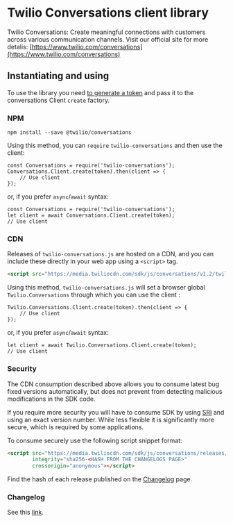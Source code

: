 
Twilio Conversations client library
=============
Twilio Conversations: Create meaningful connections with customers across various communication channels.
Visit our official site for more detalis: [https://www.twilio.com/conversations](https://www.twilio.com/conversations)


Instantiating and using
------------
To use the library you need [to generate a token](https://www.twilio.com/docs/conversations/create-tokens) and pass it to the conversations Client `create` factory.

### NPM
```
npm install --save @twilio/conversations
```

Using this method, you can `require` `twilio-conversations` and then use the client:
```
const Conversations = require('twilio-conversations');
Conversations.Client.create(token).then(client => {
    // Use client
});
```

or, if you prefer `async`/`await` syntax:
```
const Conversations = require('twilio-conversations');
let client = await Conversations.Client.create(token);
// Use client
```

### CDN

Releases of `twilio-conversations.js` are hosted on a CDN, and you can include these
directly in your web app using a `<script>` tag.
```html
<script src="https://media.twiliocdn.com/sdk/js/conversations/v1.2/twilio-conversations.min.js"></script>
```
Using this method, `twilio-conversations.js` will set a browser global `Twilio.Conversations` through which you can use the client :
```
Twilio.Conversations.Client.create(token).then(client => {
    // Use client
});
```

or, if you prefer `async`/`await` syntax:
```
let client = await Twilio.Conversations.Client.create(token);
// Use client
```

### Security

The CDN consumption described above allows you to consume latest bug fixed versions automatically,
but does not prevent from detecting malicious modifications in the SDK code.

If you require more security you will have to consume SDK by using [SRI](https://developer.mozilla.org/en-US/docs/Web/Security/Subresource_Integrity) and using an exact version
number. While less flexible it is significantly more secure, which is required by some applications.

To consume securely use the following script snippet format:

```html
<script src="https://media.twiliocdn.com/sdk/js/conversations/releases/1.2.0/twilio-conversations.min.js"
        integrity="sha256-<HASH FROM THE CHANGELOGS PAGE>"
        crossorigin="anonymous"></script>
```

Find the hash of each release published on the [Changelog](#Changelog) page.

###  Changelog

See this [link](https://www.twilio.com/docs/conversations/javascript/changelog).

